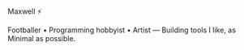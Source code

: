 Maxwell ⚡

Footballer • Programming hobbyist • Artist — Building tools I like, as Minimal as possible.
